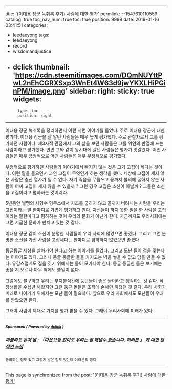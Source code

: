 
---
title: '(이대용 장군 녹취록 후기) 사람에 대한 평가'
permlink: --1547610110559
catalog: true
toc_nav_num: true
toc: true
position: 9999
date: 2019-01-16 03:41:51
categories:
- leedaeyong
tags:
- leedaeyong
- record
- wisdomandjustice
- dclick
thumbnail: 'https://cdn.steemitimages.com/DQmNUYttPwL2nEhCGRXSxp3WnEt4W63d9jwYKXLHiPGinPM/image.png'
sidebar:
    right:
        sticky: true
widgets:
    -
        type: toc
        position: right
---


이대용 장군 녹취록을 정리하면서 이런 저런 이야기를 들었다. 주로 이대용 장군에 대한 평가다. 이대용 장군을 잘 알던 사람들은 매우 높게 평가했다. 주로 관찰자로서 그를 평가하던 사람이다. 제3자적 관점에서 그의 삶을 보던 사람들은 그를 위인의 반열에 드는 사람이라고 평가했다. 반면 그와 같이 동시대에 살던 사람들은 평가가 엇갈렸다. 어떤 사람들은 매우 긍정적으로 어떤 사람들은 매우 부정적으로 평가했다. 

부정적으로 평가하던 사람들의 이야기에서 빠지지 않는 것은 그가 고집이 세다는 것이다. 이런 말을 들으면서 과연 고집이 무엇인가 하는 생각을 했다. 세상에 고집이 세지 않은 사람은 충신 열사가 될 수 없다. 자기 죽음을 무릅쓰고 끝까지 불의에 굴하지 않는 사람이 어찌 고집이 세지 않을 수 있을까 ? 그런 경우 고집은 소신이 아닐까 ? 그들은 소신을 고집이라고 폄하하는 것이리라. 

5년동안 월맹의 사형수 형무소에서 지조를 굽히지 않고 끝까지 버텨내는 사람을 우리는 고집이라는 말 한마디로 가볍게 평가하고 만다. 자신들이 하지 못한 일을 한 사람을 고집이라는 말한마디고 폄하하는 것이 우리의 문화가 아닌가 한다. 지금까지도 우리사회에는 그런 저급한 문화가 판치고 있는 것 같다. 

이대용 장군 같이 소신이 분명한 사람들이 우리 사회에 많았으면 좋겠다. 그리고 그런 분명한 소신을 가진 사람을 고집세다는 한마디로 폄하하지 않았으면 좋겠다 

둥글둥글 세상을 살아가야 한다고 하는 이야기를 들었다. 그리고 모난 돌이 정을 맞는다는 이야기도 있다. 그러나 둥글 둥글한 돌을 가지고는 벽을 쌓을 수 없고 담을 만들 수 없다. 유감스럽게도 집을 짓기 위해서는 돌이 모가나야 한다. 둥글 둥글한 돌은 보기에는 좋을 지 모르나 아무 짝에도 쓸일이 없다. 

그럼에도 불구하고 우리는 부지불식간에 둥근돌이 좋은 돌이라고 생각하는 것 같다. 직장생활을 수십년 해왔지만 그런 둥근 돌들은 조직에 손해만 끼쳤던 것 같다. 우리 사회가 미래로 나아가기 위해서는 모난 돌이 필요하다. 앞으로 우리 사회에서도 모난돌이 우대를 받았으면 한다. 

그래야 사람이 제대로 가치를 평가 받을 수 있다. 그래야 우리사회에 미래가 있다. 

---

#####  <sub> **Sponsored ( Powered by [dclick](https://www.dclick.io) )** </sub>
##### [퍼블리토 유저 왈 : 「다운보팅 없이도 우리는 잘 해낼수 있습니다. 여러분 」 에 대한 갠적인 느낌](https://api.dclick.io/v1/c?x=eyJhbGciOiJIUzI1NiIsInR5cCI6IkpXVCJ9.eyJjIjoid2lzZG9tYW5kanVzdGljZSIsInMiOiItLTE1NDc2MTAxMTA1NTkiLCJhIjpbInQtMTMxNSJdLCJ1cmwiOiJodHRwczovL3N0ZWVtaXQuY29tL2tyL0BzaW5kb2phLy0tMTU0NzQ3MTM1OTMxMiNjb21tZW50cyIsImlhdCI6MTU0NzcxMjY5MywiZXhwIjoxODYzMDcyNjkzfQ.e0zcxltI1m9v5rjIqtOSjEXhCuvz5x8WsB_KkZUOkQI)
<sup>동의하는 점도 있고 그렇지 않은 점도 있는데 여러분의 생각</sup>
</center>

- - -

This page is synchronized from the post: ['(이대용 장군 녹취록 후기) 사람에 대한 평가'](https://steemit.com/@wisdomandjustice/--1547610110559)
